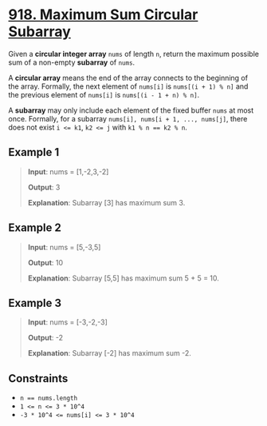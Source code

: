# [918. Maximum Sum Circular Subarray](https://leetcode.com/problems/maximum-sum-circular-subarray)

Given a **circular integer array** `nums` of length `n`, return the maximum possible sum of a non-empty **subarray** of `nums`.

A **circular array** means the end of the array connects to the beginning of the array. Formally, the next element of `nums[i]` is `nums[(i + 1) % n]` and the previous element of `nums[i]` is `nums[(i - 1 + n) % n]`.

A **subarray** may only include each element of the fixed buffer `nums` at most once. Formally, for a subarray `nums[i], nums[i + 1, ..., nums[j]`, there does not exist `i <= k1`, `k2 <= j` with `k1 % n == k2 % n`.

## Example 1

> **Input**: nums = [1,-2,3,-2]
>
> **Output**: 3
>
> **Explanation**: Subarray [3] has maximum sum 3.

## Example 2

> **Input**: nums = [5,-3,5]
>
> **Output**: 10
>
> **Explanation**: Subarray [5,5] has maximum sum 5 + 5 = 10.

## Example 3

> **Input**: nums = [-3,-2,-3]
>
> **Output**: -2
>
> **Explanation**: Subarray [-2] has maximum sum -2.

## Constraints

- `n == nums.length`
- `1 <= n <= 3 * 10^4`
- `-3 * 10^4 <= nums[i] <= 3 * 10^4`
